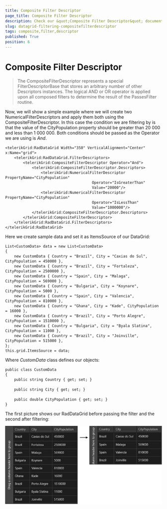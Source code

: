 ```yaml
---
title: Composite Filter Descriptor
page_title: Composite Filter Descriptor
description: Check our &quot;Composite Filter Descriptor&quot; documentation article for RadDataGrid for UWP control.
slug: datagrid-filtering-compositefilterdescriptor
tags: composite,filter,descriptor
published: True
position: 6
---
```


# Composite Filter Descriptor

>The CompositeFilterDescriptor represents a special FilterDescriptorBase that stores an arbitrary number of other Descriptors instances.
 The logical AND or OR operator is applied upon all composed filters to determine the result of the PassesFilter routine.

Now, we will show a simple example where we will create two NumericalFilterDescriptors and apply them both using the CompositeFilterDescriptor. In this case the condition we are filtering by is that the value of the CityPopulation property should be greater than 20 000 and less than 1 000 000. Both conditions should be passed as the Operator we are using is *And*.

	<telerikGrid:RadDataGrid Width="350" VerticalAlignment="Center" x:Name="grid">
	    <telerikGrid:RadDataGrid.FilterDescriptors>
	        <telerikGrid:CompositeFilterDescriptor Operator="And">
	            <telerikGrid:CompositeFilterDescriptor.Descriptors>
	                <telerikGrid:NumericalFilterDescriptor PropertyName="CityPopulation"
	                                       Operator="IsGreaterThan"
	                                       Value="20000"/>
	                <telerikGrid:NumericalFilterDescriptor PropertyName="CityPopulation"
	                                       Operator="IsLessThan"
	                                       Value="1000000"/>
	            </telerikGrid:CompositeFilterDescriptor.Descriptors>
	        </telerikGrid:CompositeFilterDescriptor>
	    </telerikGrid:RadDataGrid.FilterDescriptors>
	</telerikGrid:RadDataGrid>

Here we create sample data and set it as ItemsSource of our DataGrid:

	List<CustomData> data = new List<CustomData>
	{
	    new CustomData { Country = "Brazil", City = "Caxias do Sul", CityPopulation = 450000 },
	    new CustomData { Country = "Brazil", City = "Fortaleza", CityPopulation = 2500000 },
	    new CustomData { Country = "Spain", City = "Malaga", CityPopulation = 569000 },
	    new CustomData { Country = "Bulgaria", City = "Koynare", CityPopulation = 5000 },
	    new CustomData { Country = "Spain", City = "Valencia", CityPopulation = 810000 },
	    new CustomData { Country = "Ghana", City = "Kade", CityPopulation = 16000 },
	    new CustomData { Country = "Brazil", City = "Porto Alegre", CityPopulation = 1510000 },
	    new CustomData { Country = "Bulgaria", City = "Byala Slatina", CityPopulation = 11000 },
	    new CustomData { Country = "Brazil", City = "Joinville", CityPopulation = 515000 },
	};
	this.grid.ItemsSource = data;

Where *CustomData* class defines our objects:

	public class CustomData
	{
	    public string Country { get; set; }
	
	    public string City { get; set; }
	
	    public double CityPopulation { get; set; }
	}

The first picture shows our RadDataGrid before passing the filter and the second after filtering:

![CompositeFilterDescriptor example](images/CompositeFilterDescriptorExample.png)